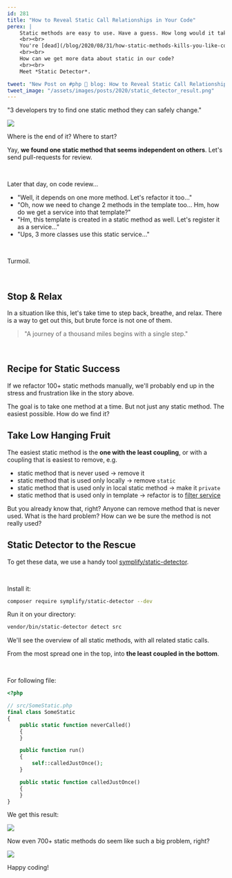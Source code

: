 ```yaml
---
id: 281
title: "How to Reveal Static Call Relationships in Your Code"
perex: |
    Static methods are easy to use. Have a guess. How long would it take to make 700 static methods in your code? 2-3 years? Now imagine you need a [replace one with dependency injection](/blog/2018/04/26/how-i-got-into-static-trap-and-made-fool-of-myself/).
    <br><br>
    You're [dead](/blog/2020/08/31/how-static-methods-kills-you-like-corona/). Well, at first, it feels like it. Then you can start to [analyze the problem](/blog/2019/04/01/removing-static-there-and-back-again/) and make a refactoring plan. **To increase plan chances for success, we needed data.**
    <br><br>
    How can we get more data about static in our code?
    <br><br>
    Meet *Static Detector*.

tweet: "New Post on #php 🐘 blog: How to Reveal Static Call Relationships in Your Code"
tweet_image: "/assets/images/posts/2020/static_detector_result.png"
---
```


"3 developers try to find one static method they can safely change."

<img src="/assets/images/posts/2020/static_gordian_knot.jpg" class="img-thumbnail">

<br>

Where is the end of it? Where to start?

Yay, **we found one static method that seems independent on others**. Let's send pull-requests for review.

<br>

Later that day, on code review...

- "Well, it depends on one more method. Let's refactor it too..."
- "Oh, now we need to change 2 methods in the template too... Hm, how do we get a service into that template?"
- "Hm, this template is created in a static method as well. Let's register it as a service..."
- "Ups, 3 more classes use this static service..."

<br>

Turmoil.

<br>

## Stop & Relax

In a situation like this, let's take time to step back, breathe, and relax. There is a way to get out this, but brute force is not one of them.

<blockquote class="blockquote text-center">
    "A journey of a thousand miles begins with a single step."
</blockquote>

<br>

## Recipe for Static Success

If we refactor 100+ static methods manually, we'll probably end up in the stress and frustration like in the story above.

The goal is to take one method at a time. But not just any static method. The easiest possible. How do we find it?

## Take Low Hanging Fruit

The easiest static method is the **one with the least coupling**, or with a coupling that is easiest to remove, e.g.

- static method that is never used → remove it
- static method that is used only locally → remove `static`
- static method that is used only in local static method → make it `private`
- static method that is used only in template → refactor is to [filter service](/blog/2020/08/17/how-to-get-rid-of-magic-static-and-chaos-from-latte-filters/)

But you already know that, right? Anyone can remove method that is never used.
What is the hard problem? How can we be sure the method is not really used?

## Static Detector to the Rescue

To get these data, we use a handy tool [symplify/static-detector](https://github.com/symplify/static-detector).

<br>

Install it:

```bash
composer require symplify/static-detector --dev
```

Run it on your directory:

```bash
vendor/bin/static-detector detect src
```

We'll see the overview of all static methods, with all related static calls.

From the most spread one in the top, into **the least coupled in the bottom**.

<br>

For following file:

```php
<?php

// src/SomeStatic.php
final class SomeStatic
{
    public static function neverCalled()
    {
    }

    public function run()
    {
        self::calledJustOnce();
    }

    public static function calledJustOnce()
    {
    }
}
```

We get this result:

<img src="/assets/images/posts/2020/static_detector_result.png" class="img-thumbnail">


<br>

Now even 700+ static methods do seem like such a big problem, right?

<img src="/assets/images/posts/2020/static_gordian_knot_2.jpg" class="img-thumbnail">

<br>

Happy coding!
